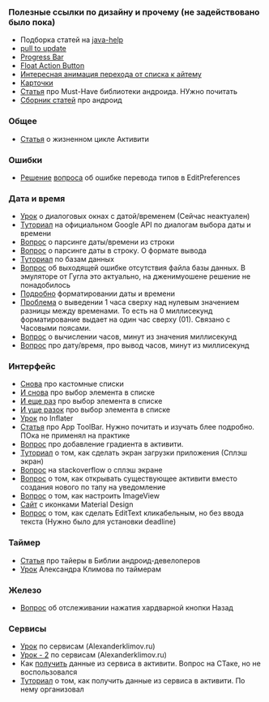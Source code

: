 
### Полезные ссылки по дизайну и прочему (не задействовано было пока)
* Подборка статей на [java-help](http://java-help.ru/category/android/material-design/)
* [pull to update](http://java-help.ru/swiperefreshlayout/)
* [Progress Bar](http://java-help.ru/material-progressbar/)
* [Float Action Button](http://java-help.ru/floating-action-button-in-android/)
* [Интересная анимация перехода от списка к айтему](http://www.fandroid.info/animatsiya-perehoda-mezhdu-activity-v-android-5-0-lollipop-s-ispolzovaniem-recyclerview-material-design/)
* [Карточки](http://www.fandroid.info/urok-3-sozdanie-spiskov-kartochek-v-android-prilozheniyah-material-design/)
* [Статья](http://guides.codepath.com/android/Must-Have-Libraries) про Must-Have библиотеки андроида. НУжно почитать
* [Сборник статей](http://guides.codepath.com/android/Keeping-Updated-with-Android) про андроид 

### Общее
* [Статья](http://developer.android.com/intl/ru/training/basics/activity-lifecycle/starting.html) о жизненном цикле Активити

### Ошибки
* [Решение](http://stackoverflow.com/questions/3721358/preferenceactivity-save-value-as-integer/3755608#3755608) [вопроса](http://stackoverflow.com/questions/17844511/android-preferences-error-string-cannot-be-cast-to-int) об ошибке перевода типов в EditPreferences


### Дата и время
* [Урок](http://startandroid.ru/ru/uroki/vse-uroki-spiskom/118-urok-59-dialogi-datepickerdialog)  о диалоговых окнах с датой/временем (Сейчас неактуален)
* [Туториал](http://developer.android.com/intl/ru/guide/topics/ui/controls/pickers.html) на официальном Google API по диалогам выбора даты и времени
* [Вопрос](http://stackoverflow.com/questions/4216745/java-string-to-date-conversion) о парсинге даты/времени из строки
* [Вопрос](http://stackoverflow.com/questions/5683728/convert-java-util-date-to-string) о парсинге даты в строку. О формате вывода
* [Туториал](http://www.tutorialspoint.com/android/android_sqlite_database.htm) по базам данных
* [Вопрос](http://stackoverflow.com/questions/3013021/embed-a-database-in-the-apk-of-a-distributed-application-android) об выходящей ошибке отсутствия файла базы данных. В эмуляторе от Гугла это актуально, на дженимуошене решение не понадобилось
* [Подробно](http://docs.oracle.com/javase/8/docs/api/java/text/SimpleDateFormat.html)  форматировании даты и времени
* [Проблема](http://stackoverflow.com/questions/20816701/java-current-date-time-displays-1-hour-ahead-that-original-time) о выведении 1 часа сверху над нулевым значением разницы между временами. То есть на 0 миллисекунд форматирование выдает на один час сверху (01). Связано с Часовыми поясами.
* [Вопрос](http://stackoverflow.com/questions/5351483/calculate-date-time-difference-in-java) о вычислении часов, минут из значения миллисекунд
* [Вопрос](http://stackoverflow.com/questions/625433/how-to-convert-milliseconds-to-x-mins-x-seconds-in-java) про дату/время, про вывод часов, минут из миллисекунд

### Интерфейс
* [Снова](http://hmkcode.com/android-custom-listview-items-row/) про кастомные списки
* [И снова](http://stackoverflow.com/questions/4834750/how-to-get-the-selected-item-from-listview) про выбор элемента в списке
* [И еще раз](http://stackoverflow.com/questions/4508979/android-listview-get-selected-item) про выбор элемента в списке
* [И уще разок](http://stackoverflow.com/questions/12567779/get-access-to-a-view-inside-each-row-of-listview) про выбор элемента в списке
* [Урок](http://startandroid.ru/ru/uroki/vse-uroki-spiskom/81-urok-41-ispolzuem-layoutinflater-dlja-sozdanija-spiska.html) по Inflater
* [Статья](https://guides.codepath.com/android/Using-the-App-ToolBar) про App ToolBar. Нужно почитать и изучать блее подробно. ПОка не применял на практике
* [Вопрос](http://stackoverflow.com/questions/5976805/android-linearlayout-gradient-background) про добавление градиента в активити.
* [Туториал](https://www.bignerdranch.com/blog/splash-screens-the-right-way/) о том, как сделать экран загрузки приложения (Сплэш экран)
* [Вопрос](http://stackoverflow.com/questions/17357226/add-the-loading-screen-in-starting-of-the-android-application) на stackoverflow о сплэш экране
* [Вопрос](http://stackoverflow.com/questions/12043671/notification-click-activity-already-open) о том, как открывать существующее активити вместо создания нового по тапу на уведомление
* [Вопрос](http://stackoverflow.com/questions/2283444/android-image-button) о том, как настроить ImageView
* [Сайт](https://design.google.com/icons/) с иконками Material Design
* [Вопрос](http://stackoverflow.com/questions/10978038/restrict-edittext-to-single-line) о том, как сделать EditText кликабельным, но без ввода текста (Нужно было для установки deadline)

### Таймер
* [Статья](http://developer.android.com/reference/java/util/Timer.html) про тайеры в Библии андроид-девелоперов
* [Урок](http://developer.alexanderklimov.ru/android/java/timer.php) Александра Климова по таймерам

### Железо
* [Вопрос](http://stackoverflow.com/questions/8094715/how-to-catch-event-with-hardware-back-button-on-android) об отслеживании нажатия хардварной кнопки Назад

### Сервисы
* [Урок](http://developer.alexanderklimov.ru/android/theory/intentservice.php) по сервисам (Alexanderklimov.ru)
* [Урок - 2](http://developer.alexanderklimov.ru/android/theory/services-theory.php)  по сервисам (Alexanderklimov.ru)
* Как [получить](http://stackoverflow.com/questions/18125241/how-to-get-data-from-service-to-activity) данные из сервиса в активити. Вопрос на СТаке, но не воспользовался
* [Туториал](https://www.websmithing.com/2011/02/01/how-to-update-the-ui-in-an-android-activity-using-data-from-a-background-service/comment-page-1/#comment-734) о том, как получить данные из сервиса в активити. По нему организовал
